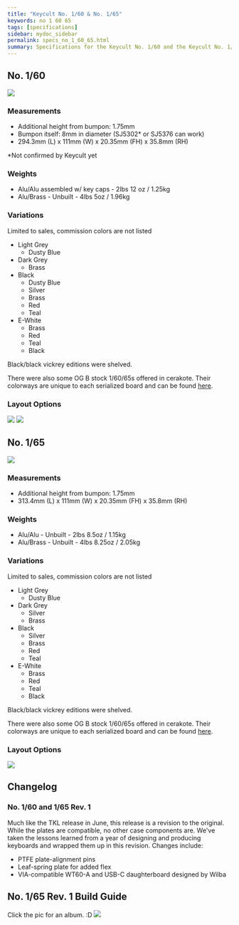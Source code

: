 ```yaml
---
title: "Keycult No. 1/60 & No. 1/65"
keywords: no 1 60 65
tags: [specifications]
sidebar: mydoc_sidebar
permalink: specs_no_1_60_65.html
summary: Specifications for the Keycult No. 1/60 and the Keycult No. 1/65
---
```


## **No. 1/60**

![](https://cdn.shopify.com/s/files/1/0015/5084/3975/products/no.160_al_black_lgrey_front_1_of_1_1696x1152.jpg?v=1546389262)

### Measurements

- Additional height from bumpon: 1.75mm
- Bumpon itself: 8mm in diameter (SJ5302* or SJ5376 can work)
- 294.3mm (L) x 111mm (W) x 20.35mm (FH) x 35.8mm (RH)

*Not confirmed by Keycult yet

### Weights

- Alu/Alu assembled w/ key caps - 2lbs 12 oz / 1.25kg
- Alu/Brass - Unbuilt - 4lbs 5oz / 1.96kg

### Variations

Limited to sales, commission colors are not listed

- Light Grey
    - Dusty Blue
- Dark Grey
    - Brass
- Black
    - Dusty Blue
    - Silver
    - Brass
    - Red
    - Teal
- E-White
    - Brass
    - Red
    - Teal
    - Black

Black/black vickrey editions were shelved.

There were also some OG B stock 1/60/65s offered in cerakote. Their colorways are unique to each serialized board and can be found [here](https://keycult.com/blogs/typings/remaining-no-1-60-no-1-65-kits-available-wednesday-april-3-6pm-edt).
### Layout Options

![](https://cdn.shopify.com/s/files/1/0015/5084/3975/products/wt60a-layout_1696x1152.jpg?v=1608164604)
![](https://cdn.shopify.com/s/files/1/0015/5084/3975/products/WT60-H1_830x452.png?v=1608164611)

## **No. 1/65**

![](https://cdn.shopify.com/s/files/1/0015/5084/3975/collections/DSC_3140-web_1088x736.jpg?v=1551904706)

### Measurements

- Additional height from bumpon: 1.75mm
- 313.4mm (L) x 111mm (W) x 20.35mm (FH) x 35.8mm (RH)

### Weights

- Alu/Alu - Unbuilt - 2lbs 8.5oz / 1.15kg
- Alu/Brass - Unbuilt - 4lbs 8.25oz / 2.05kg

### Variations

Limited to sales, commission colors are not listed

- Light Grey
    - Dusty Blue
- Dark Grey
    - Silver
    - Brass
- Black
    - Silver
    - Brass
    - Red
    - Teal
- E-White
    - Brass
    - Red
    - Teal
    - Black

Black/black vickrey editions were shelved.

There were also some OG B stock 1/60/65s offered in cerakote. Their colorways are unique to each serialized board and can be found [here](https://keycult.com/blogs/typings/remaining-no-1-60-no-1-65-kits-available-wednesday-april-3-6pm-edt).

### Layout Options

![](https://cdn.shopify.com/s/files/1/0015/5084/3975/products/wt65a-layout_1696x1152.jpg?v=1578518041)

## Changelog

### No. 1/60 and 1/65 Rev. 1

Much like the TKL release in June, this release is a revision to the original. While the plates are compatible, no other case components are. We've taken the lessons learned from a year of designing and producing keyboards and wrapped them up in this revision. Changes include:

- PTFE plate-alignment pins
- Leaf-spring plate for added flex
- VIA-compatible WT60-A and USB-C daughterboard designed by Wilba

## No. 1/65 Rev. 1 Build Guide
Click the pic for an album. :D
[![](https://i.imgur.com/KumXAjE.jpg)](https://imgur.com/a/km5Xeqa)
